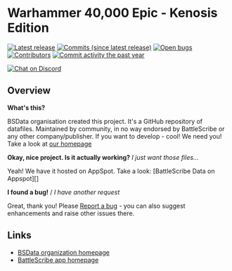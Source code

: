 # Warhammer 40,000 Epic - Kenosis Edition

[![Latest release](https://img.shields.io/github/release/BSData/Horus-Heresy-Legions-Imperialis.svg?style=flat-square)](https://github.com/BSData/Horus-Heresy-Legions-Imperialis/releases/latest)
[![Commits (since latest release)](https://img.shields.io/github/commits-since/BSData/Horus-Heresy-Legions-Imperialis/latest.svg?style=flat-square)](https://github.com/BSData/Horus-Heresy-Legions-Imperialis/releases)
[![Open bugs](https://img.shields.io/github/issues/BSData/Horus-Heresy-Legions-Imperialis/bug.svg?style=flat-square&label=bugs)](https://github.com/BSData/Horus-Heresy-Legions-Imperialis/issues?q=is%3Aissue+is%3Aopen+label%3Abug)
[![Contributors](https://img.shields.io/github/contributors/BSData/Horus-Heresy-Legions-Imperialis.svg?style=flat-square)](https://github.com/BSData/Horus-Heresy-Legions-Imperialis/graphs/contributors)
[![Commit activity the past year](https://img.shields.io/github/commit-activity/y/BSData/Horus-Heresy-Legions-Imperialis.svg?style=flat-square)](https://github.com/BSData/Horus-Heresy-Legions-Imperialis/pulse/monthly)

[![Chat on Discord](https://img.shields.io/discord/558412685981777922.svg?logo=discord&style=popout-square)](https://www.bsdata.net/discord)

## Overview

**What's this?**

BSData organisation created this project. It's a GitHub repository of datafiles.
Maintained by community, in no way endorsed by BattleScribe or any other company/publisher. If you want
to develop - cool! We need you! Take a look at [our homepage][bsdata.net]

**Okay, nice project. Is it actually working?** _I just want those files..._

Yeah! We have it hosted on AppSpot. Take a look: [BattleScribe Data on Appspot][]

**I found a bug!** / _I have another request_

Great, thank you! Please [Report a bug][bug report] - you can also suggest enhancements and raise other issues there.

## Links

-   [BSData organization homepage][bsdata.net]
-   [BattleScribe app homepage](https://www.battlescribe.net/)

[bsdata.net]: https://www.bsdata.net/
[bug report]: https://github.com/BSData/Horus-Heresy-Legions-Imperialis/issues/new/choose
